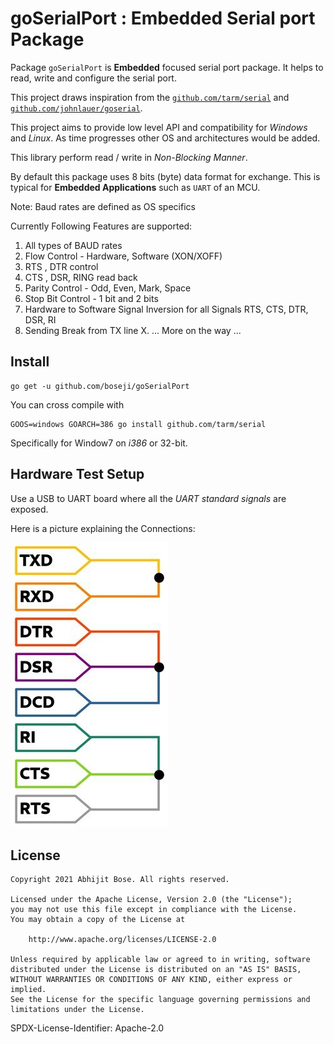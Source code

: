 # goSerialPort : Embedded Serial port Package

Package `goSerialPort` is **Embedded** focused serial port package.
It helps to read, write and configure the serial port.

This project draws inspiration from the [`github.com/tarm/serial`](https://github.com/tarm/serial)
and [`github.com/johnlauer/goserial`](http://github.com/johnlauer/goserial).

This project aims to provide low level API and compatibility for *Windows* and *Linux*.
As time progresses other OS and architectures would be added.

This library perform read / write in *Non-Blocking Manner*.

By default this package uses 8 bits (byte) data format for exchange.
This is typical for **Embedded Applications** such as `UART` of an MCU.

Note: Baud rates are defined as OS specifics

Currently Following Features are supported:

 1. All types of BAUD rates
 2. Flow Control - Hardware, Software (XON/XOFF)
 3. RTS , DTR control
 4. CTS , DSR, RING read back
 5. Parity Control - Odd, Even, Mark, Space
 6. Stop Bit Control - 1 bit and 2 bits
 7. Hardware to Software Signal Inversion for all Signals RTS, CTS, DTR, DSR, RI
 8. Sending Break from TX line
 X. ... More on the way ...

## Install

```
go get -u github.com/boseji/goSerialPort
```

You can cross compile with 
```
GOOS=windows GOARCH=386 go install github.com/tarm/serial
```
Specifically for Window7 on *i386* or 32-bit.

## Hardware Test Setup

Use a USB to UART board where all the *UART standard signals* are exposed.

Here is a picture explaining the Connections:

![Test setup Hardware Connections](Test-Setup.jpg)

## License

```
Copyright 2021 Abhijit Bose. All rights reserved.

Licensed under the Apache License, Version 2.0 (the "License");
you may not use this file except in compliance with the License.
You may obtain a copy of the License at

    http://www.apache.org/licenses/LICENSE-2.0

Unless required by applicable law or agreed to in writing, software
distributed under the License is distributed on an "AS IS" BASIS,
WITHOUT WARRANTIES OR CONDITIONS OF ANY KIND, either express or implied.
See the License for the specific language governing permissions and
limitations under the License.
```

SPDX-License-Identifier: Apache-2.0